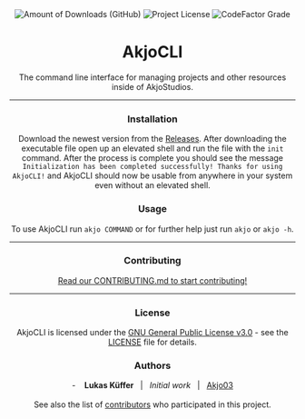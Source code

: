 <div align="center" style="padding-top: 8px">
    <img src="https://img.shields.io/github/downloads-pre/AkjoStudios/AkjoCLI/latest/total?label=Downloads&style=flat-square" alt="Amount of Downloads (GitHub)" />
    <img src="https://img.shields.io/github/license/AkjoStudios/AkjoCLI?label=License&style=flat-square" alt="Project License" />
    <img src="https://img.shields.io/codefactor/grade/github/AkjoStudios/AkjoCLI/master?label=Code%20Quality&style=flat-square" alt="CodeFactor Grade" />
</div>

<h1 align="center" style="padding-top: 2px;">AkjoCLI</h1>

<p align="center">
    The command line interface for managing projects and other resources inside of AkjoStudios.
</p>

<hr />

<h3 align="center">Installation</h3>

<p align="center">
    Download the newest version from the <a href="https://github.com/AkjoStudios/AkjoCLI/releases">Releases</a>. After downloading the executable file open up an elevated shell and run the file with the <code>init</code> command. After the process is complete you should see the message <code>Initialization has been completed successfully! Thanks for using AkjoCLI!</code> and AkjoCLI should now be usable from anywhere in your system even without an elevated shell.
</p>

<h3 align="center">Usage</h3>

<p align="center">
    To use AkjoCLI run <code>akjo COMMAND</code> or for further help just run <code>akjo</code> or <code>akjo -h</code>.
</p>

<hr />

<h3 align="center">Contributing</h3>

<p align="center"><a href="https://github.com/AkjoStudios/AkjoCLI/blob/master/.github/CONTRIBUTING.md">Read our CONTRIBUTING.md to start contributing!</a></h2>

<hr />

<h3 align="center">License</h3>

<p align="center">
    AkjoCLI is licensed under the <a href="https://choosealicense.com/licenses/gpl-3.0/">GNU General Public License v3.0</a> - see the <a href="https://github.com/AkjoStudios/AkjoCLI/blob/master/LICENSE">LICENSE</a> file for details.
</p>

<h3 align="center">Authors</h3>

<p align="center">
    - &nbsp;&nbsp; <strong>Lukas Küffer</strong> &nbsp; | &nbsp;  <i>Initial work</i> &nbsp; | &nbsp;  <a href="https://github.com/Akjo03">Akjo03</a> <br />
    <br />
    See also the list of <a href="https://github.com/AkjoStudios/AkjoCLI/contributors">contributors</a> who participated in this project.
</p>